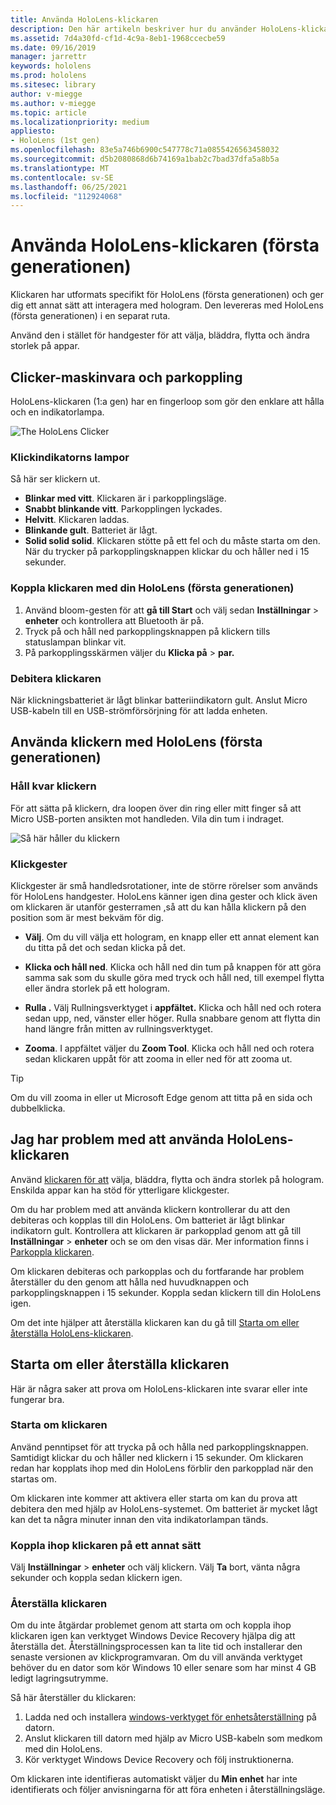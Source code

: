 ```yaml
---
title: Använda HoloLens-klickaren
description: Den här artikeln beskriver hur du använder HoloLens-klickaren, inklusive parkoppling, debitering och återställning av klickare.
ms.assetid: 7d4a30fd-cf1d-4c9a-8eb1-1968ccecbe59
ms.date: 09/16/2019
manager: jarrettr
keywords: hololens
ms.prod: hololens
ms.sitesec: library
author: v-miegge
ms.author: v-miegge
ms.topic: article
ms.localizationpriority: medium
appliesto:
- HoloLens (1st gen)
ms.openlocfilehash: 83e5a746b6900c547778c71a0855426563458032
ms.sourcegitcommit: d5b2080868d6b74169a1bab2c7bad37dfa5a8b5a
ms.translationtype: MT
ms.contentlocale: sv-SE
ms.lasthandoff: 06/25/2021
ms.locfileid: "112924068"
---
```

# <a name="use-the-hololens-1st-gen-clicker"></a>Använda HoloLens-klickaren (första generationen)

Klickaren har utformats specifikt för HoloLens (första generationen) och ger dig ett annat sätt att interagera med hologram. Den levereras med HoloLens (första generationen) i en separat ruta.

Använd den i stället för handgester för att välja, bläddra, flytta och ändra storlek på appar.

## <a name="clicker-hardware-and-pairing"></a>Clicker-maskinvara och parkoppling

HoloLens-klickaren (1:a gen) har en fingerloop som gör den enklare att hålla och en indikatorlampa.

![The HoloLens Clicker](images/use-hololens-clicker-1.png)

### <a name="clicker-indicator-lights"></a>Klickindikatorns lampor

Så här ser klickern ut.

- **Blinkar med vitt**. Klickaren är i parkopplingsläge.
- **Snabbt blinkande vitt**. Parkopplingen lyckades.
- **Helvitt**. Klickaren laddas.
- **Blinkande gult**. Batteriet är lågt.
- **Solid solid solid**. Klickaren stötte på ett fel och du måste starta om den. När du trycker på parkopplingsknappen klickar du och håller ned i 15 sekunder.

### <a name="pair-the-clicker-with-your-hololens-1st-gen"></a>Koppla klickaren med din HoloLens (första generationen)

1. Använd bloom-gesten för att **gå till Start** och välj sedan **Inställningar**  >  **enheter** och kontrollera att Bluetooth är på.
1. Tryck på och håll ned parkopplingsknappen på klickern tills statuslampan blinkar vit.
1. På parkopplingsskärmen väljer du **Klicka på**  >  **par.**

### <a name="charge-the-clicker"></a>Debitera klickaren

När klickningsbatteriet är lågt blinkar batteriindikatorn gult. Anslut Micro USB-kabeln till en USB-strömförsörjning för att ladda enheten.

## <a name="use-the-clicker-with-hololens-1st-gen"></a>Använda klickern med HoloLens (första generationen)

### <a name="hold-the-clicker"></a>Håll kvar klickern

För att sätta på klickern, dra loopen över din ring eller mitt finger så att Micro USB-porten ansikten mot handleden. Vila din tum i indraget.

![Så här håller du klickern](images/use-hololens-clicker-2.png)

### <a name="clicker-gestures"></a>Klickgester

Klickgester är små handledsrotationer, inte de större rörelser som används för HoloLens handgester. HoloLens känner igen dina gester och klick även om klickaren är utanför gesterramen [,](hololens1-basic-usage.md)så att du kan hålla klickern på den position som är mest bekväm för dig.

- **Välj**. Om du vill välja ett hologram, en knapp eller ett annat element kan du titta på det och sedan klicka på det.

- **Klicka och håll ned**. Klicka och håll ned din tum på knappen för att göra samma sak som du skulle göra med tryck och håll ned, till exempel flytta eller ändra storlek på ett hologram.

- **Rulla .** Välj Rullningsverktyget i **appfältet.** Klicka och håll ned och rotera sedan upp, ned, vänster eller höger. Rulla snabbare genom att flytta din hand längre från mitten av rullningsverktyget.

- **Zooma**. I appfältet väljer du **Zoom Tool**. Klicka och håll ned och rotera sedan klickaren uppåt för att zooma in eller ned för att zooma ut.

> [!TIP]
> Om du vill zooma in eller ut Microsoft Edge genom att titta på en sida och dubbelklicka.

## <a name="im-having-problems-using-the-hololens-clicker"></a>Jag har problem med att använda HoloLens-klickaren

Använd [klickaren för att](hololens1-clicker.md) välja, bläddra, flytta och ändra storlek på hologram. Enskilda appar kan ha stöd för ytterligare klickgester.

Om du har problem med att använda klickern kontrollerar du att den debiteras och kopplas till din HoloLens. Om batteriet är lågt blinkar indikatorn gult. Kontrollera att klickaren är parkopplad genom att gå till **Inställningar**  >  **enheter** och se om den visas där. Mer information finns i [Parkoppla klickaren](hololens1-clicker.md).

Om klickaren debiteras och parkopplas och du fortfarande har problem återställer du den genom att hålla ned huvudknappen och parkopplingsknappen i 15 sekunder. Koppla sedan klickern till din HoloLens igen.

Om det inte hjälper att återställa klickaren kan du gå till [Starta om eller återställa HoloLens-klickaren](hololens1-clicker.md#restart-or-recover-the-clicker).
## <a name="restart-or-recover-the-clicker"></a>Starta om eller återställa klickaren

Här är några saker att prova om HoloLens-klickaren inte svarar eller inte fungerar bra.

### <a name="restart-the-clicker"></a>Starta om klickaren

Använd penntipset för att trycka på och hålla ned parkopplingsknappen. Samtidigt klickar du och håller ned klickern i 15 sekunder. Om klickaren redan har kopplats ihop med din HoloLens förblir den parkopplad när den startas om.

Om klickaren inte kommer att aktivera eller starta om kan du prova att debitera den med hjälp av HoloLens-systemet. Om batteriet är mycket lågt kan det ta några minuter innan den vita indikatorlampan tänds.

### <a name="re-pair-the-clicker"></a>Koppla ihop klickaren på ett annat sätt

Välj **Inställningar**  >  **enheter** och välj klickern. Välj **Ta** bort, vänta några sekunder och koppla sedan klickern igen.

### <a name="recover-the-clicker"></a>Återställa klickaren

Om du inte åtgärdar problemet genom att starta om och koppla ihop klickaren igen kan verktyget Windows Device Recovery hjälpa dig att återställa det. Återställningsprocessen kan ta lite tid och installerar den senaste versionen av klickprogramvaran. Om du vill använda verktyget behöver du en dator som kör Windows 10 eller senare som har minst 4 GB ledigt lagringsutrymme.

Så här återställer du klickaren:

1. Ladda ned och installera [windows-verktyget för enhetsåterställning](https://dev.azure.com/ContentIdea/ContentIdea/_queries/query/8a004dbe-73f8-4a32-94bc-368fc2f2a895/) på datorn.
1. Anslut klickaren till datorn med hjälp av Micro USB-kabeln som medkom med din HoloLens.
1. Kör verktyget Windows Device Recovery och följ instruktionerna.

Om klickaren inte identifieras automatiskt väljer du **Min enhet** har inte identifierats och följer anvisningarna för att föra enheten i återställningsläge.

